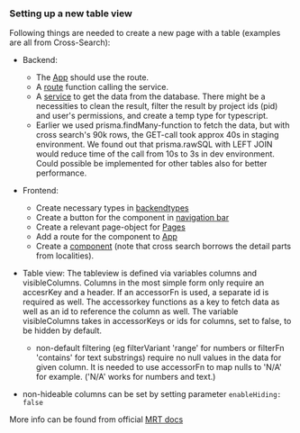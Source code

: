 ### Setting up a new table view

Following things are needed to create a new page with a table (examples are all from Cross-Search):

- Backend:

  - The [App](../../backend/src/app.ts) should use the route.
  - A [route](../../backend/src/routes/crossSearch.ts) function calling the service.
  - A [service](../../backend/src/services/crossSearch.ts) to get the data from the database. There might be a necessities to clean the result, filter the result by project ids (pid) and user's permissions, and create a temp type for typescript.
  - Earlier we used prisma.findMany-function to fetch the data, but with cross search's 90k rows, the GET-call took approx 40s in staging environment. We found out that prisma.rawSQL with LEFT JOIN would reduce time of the call from 10s to 3s in dev environment. Could possible be implemented for other tables also for better performance.

- Frontend:
  - Create necessary types in [backendtypes](../../frontend/src/backendTypes.d.ts)
  - Create a button for the component in [navigation bar](../../frontend/src/components/NavBar.tsx)
  - Create a relevant page-object for [Pages](../../frontend/src/components/pages.tsx)
  - Add a route for the component to [App](../../frontend/src/App.tsx)
  - Create a [component](../../frontend/src/components/CrossSearch/CrossSearchTable.tsx) (note that cross search borrows the detail parts from localities). 
- Table view:
The tableview is defined via variables columns and visibleColumns. Columns in the most simple form only require an accesrKey and a header. If an accessorFn is used, a separate id is required as well. The accessorkey functions as a key to fetch data as well as an id to reference the column as well. The variable visibleColumns takes in accessorKeys or ids for columns, set to false, to be hidden by default.
  - non-default filtering (eg filterVariant 'range' for numbers or filterFn 'contains' for text substrings) require no null values in the data for given column. It is needed to use accessorFn to map nulls to 'N/A' for example. ('N/A' works for numbers and text.)
 - non-hideable columns can be set by setting parameter `enableHiding: false`

More info can be found from official [MRT docs](https://www.material-react-table.com/)